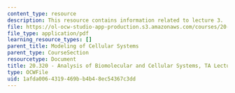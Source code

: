```yaml
---
content_type: resource
description: This resource contains information related to lecture 3.
file: https://ol-ocw-studio-app-production.s3.amazonaws.com/courses/20-320-analysis-of-biomolecular-and-cellular-systems-fall-2012/1afda0064319469bb4b48ec54367c3dd_MIT20_320F12_Lecture3.pdf
file_type: application/pdf
learning_resource_types: []
parent_title: Modeling of Cellular Systems
parent_type: CourseSection
resourcetype: Document
title: 20.320 - Analysis of Biomolecular and Cellular Systems, TA Lecture Note 3
type: OCWFile
uid: 1afda006-4319-469b-b4b4-8ec54367c3dd
---
```

